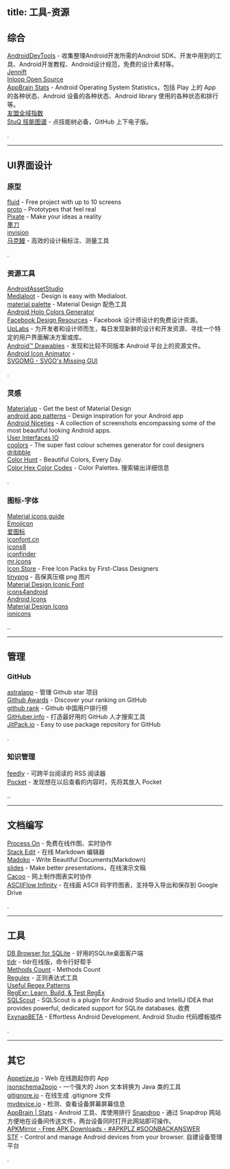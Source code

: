 title: 工具-资源
---

## 综合   

[AndroidDevTools](http://www.androiddevtools.cn/) - 收集整理Android开发所需的Android SDK、开发中用到的工具、Android开发教程、Android设计规范，免费的设计素材等。        
[Jennift](http://jennift.com/)       
[Inloop Open Source](http://inloop.github.io/)   
[AppBrain Stats](http://www.appbrain.com/stats/) -  Android Operating System Statistics，包括 Play 上的 App 的各种状态、Android 设备的各种状态、Android library 使用的各种状态和排行等。    
[友盟全域指数](http://www.umindex.com/devices/android_resolutions)       
[StuQ 技能图谱](http://skill-map.stuq.org/) - 点技能树必备，GitHub 上下电子版。  


.

----------------------------------------

## UI界面设计

### 原型

[fluid](https://www.fluidui.com/) - Free project with up to 10 screens    
[proto](https://proto.io/) - Prototypes that feel real     
[Pixate](http://www.pixate.com/) - Make your ideas a reality    
[墨刀](https://modao.cc/)   
[invision](http://www.invisionapp.com/)   
[马克鳗](http://www.getmarkman.com/) - 高效的设计稿标注、测量工具     

.

### 资源工具   

[AndroidAssetStudio](http://romannurik.github.io/AndroidAssetStudio/)    
[Medialoot](http://medialoot.com/) - Design is easy with Medialoot.   
[material palette](http://www.materialpalette.com/) - Material Design 配色工具    
[Android Holo Colors Generator](http://android-holo-colors.com/)  
[Facebook Design Resources](http://facebook.github.io/design/) -  Facebook 设计师设计的免费设计资源。   
[UpLabs](http://www.uplabs.com/) - 为开发者和设计师而生，每日发现新鲜的设计和开发资源、寻找一个特定的用户界面解决方案或库。   
[Android™ Drawables](http://androiddrawables.com/) - 发现和比较不同版本 Android 平台上的资源文件。      
[Android Icon Animator](https://romannurik.github.io/AndroidIconAnimator/) -   
[SVGOMG - SVGO's Missing GUI](https://jakearchibald.github.io/svgomg/)  


.

### 灵感 

[Materialup](http://www.materialup.com/) - Get the best of Material Design   
[android app patterns](http://www.android-app-patterns.com/) - Design inspiration for your Android app   
[Android Niceties](http://androidniceties.tumblr.com/) - A collection of screenshots encompassing some of the most beautiful looking Android apps.    
[User Interfaces IO](http://userinterfaces.io/)   
[coolors](http://coolors.co/) - The super  fast colour schemes generator for cool designers   
[dribbble](https://dribbble.com/)    
[Color Hunt](http://colorhunt.co/) - Beautiful Colors, Every Day.       
[Color Hex Color Codes](http://www.color-hex.com/) - Color Palettes. 搜索输出详细信息    

.

### 图标-字体 
  
[Material icons guide](http://google.github.io/material-design-icons/)   
[Emojicon](http://rockerhieu.github.io/emojicon/)   
[爱图标](http://www.iconpng.com/)   
[iconfont.cn](http://www.iconfont.cn/)   
[icons8](https://icons8.com/)   
[iconfinder](https://www.iconfinder.com/)   
[mr.icons](http://mricons.com/)   
[Icon Store](http://iconstore.co/) - Free Icon Packs by First-Class Designers   
[tinypng](https://tinypng.com/) - 高保真压缩 png 图片   
[Material Design Iconic Font](http://zavoloklom.github.io/material-design-iconic-font/index.html)    
[icons4android](http://www.icons4android.com/)    
[Android Icons](http://www.androidicons.com/)   
[Material Design Icons](https://materialdesignicons.com/)     
[ionicons](http://ionicons.com/)     

..

----------------------------------------


## 管理

### GitHub   

[astralapp](https://app.astralapp.com/dashboard) - 管理 Github star 项目   
[Github Awards](http://github-awards.com/) - Discover your ranking on GitHub    
[github rank](http://githubrank.com/) - Github 中国用户排行榜   
[GitHuber.info](http://githuber.info/) - 打造最好用的 GitHub 人才搜索工具    
[JitPack.io](https://jitpack.io/) - Easy to use package repository for GitHub      

.

### 知识管理

[feedly](https://feedly.com/) - 可跨平台阅读的 RSS 阅读器   
[Pocket](https://getpocket.com/) - 发现想在以后查看的内容时，先将其放入 Pocket    

..

----------------------------------------

## 文档编写   

[Process On](https://www.processon.com/) - 免费在线作图、实时协作    
[Stack Edit](https://stackedit.io/editor) - 在线 Markdown 编辑器   
[Madoko](https://www.madoko.net/) - Write Beautiful Documents(Markdown)   
[slides](https://slides.com/) - Make better presentations，在线演示文稿     
[Cacoo](https://cacoo.com/) - 网上制作图表实时协作   
[ASCIIFlow Infinity](http://asciiflow.com/) - 在线画 ASCII 码字符图表，支持导入导出和保存到 Google Drive  

.

----------------------------------------

## 工具

[DB Browser for SQLite](http://sqlitebrowser.org/) - 好用的SQLite桌面客户端   
[tldr](http://www.ostera.io/tldr.jsx/) - tldr在线版，命令行好帮手  
[Methods Count](http://www.methodscount.com/)  - Methods Count     
[Regulex](https://jex.im/regulex/) - 正则表达式工具           
[Useful Regex Patterns](https://projects.lukehaas.me/regexhub/)   
[RegExr: Learn, Build, & Test RegEx](http://regexr.com/)   
[SQLScout](http://www.idescout.com/wiki/index.php) - SQLScout is a plugin for Android Studio and IntelliJ IDEA that provides powerful, dedicated support for SQLite databases.
 收费    
[ExynapBETA](http://exynap.com/) - Effortless Android Development. Android Studio 代码模板插件



.

----------------------------------------

## 其它   

[Appetize.io](https://appetize.io/demo) - Web 在线跑起你的 App   
[jsonschema2pojo](http://www.jsonschema2pojo.org/) - 一个强大的 Json 文本转换为 Java 类的工具    
[gitignore.io](https://www.gitignore.io/) - 在线生成 .gitignore 文件    
[mydevice.io](http://mydevice.io/) - 检测、查看设备屏幕屏幕信息    
[AppBrain | Stats](http://www.appbrain.com/stats/libraries/dev) - Android 工具、库使用排行
[Snapdrop](https://snapdrop.net/) - 通过 Snapdrop 网站方便地在设备间传送文件，两台设备同时打开此网站即可操作。   
[APKMirror - Free APK Downloads - #APKPLZ #SOONBACKANSWER](http://www.apkmirror.com/)    
[STF](http://openstf.io/) - Control and manage Android devices from your browser. 自建设备管理平台   



.
